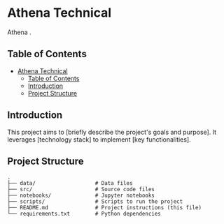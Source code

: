 # Athena Technical
Athena .

## Table of Contents
- [Athena Technical](#athena-technical)
  - [Table of Contents](#table-of-contents)
  - [Introduction](#introduction)
  - [Project Structure](#project-structure)

## Introduction

This project aims to [briefly describe the project's goals and purpose]. It leverages [technology stack] to implement [key functionalities].

## Project Structure

```plaintext
.
├── data/                   # Data files
├── src/                    # Source code files
├── notebooks/              # Jupyter notebooks
├── scripts/                # Scripts to run the project
├── README.md               # Project instructions (this file)
└── requirements.txt        # Python dependencies